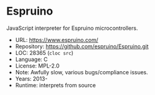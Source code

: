 # Espruino

JavaScript interpreter for Espruino microcontrollers.

* URL:        https://www.espruino.com/
* Repository: https://github.com/espruino/Espruino.git
* LOC:        28365 (`cloc src`)
* Language:   C
* License:    MPL-2.0
* Note:       Awfully slow, various bugs/compliance issues.
* Years:      2013-
* Runtime:    interprets from source
